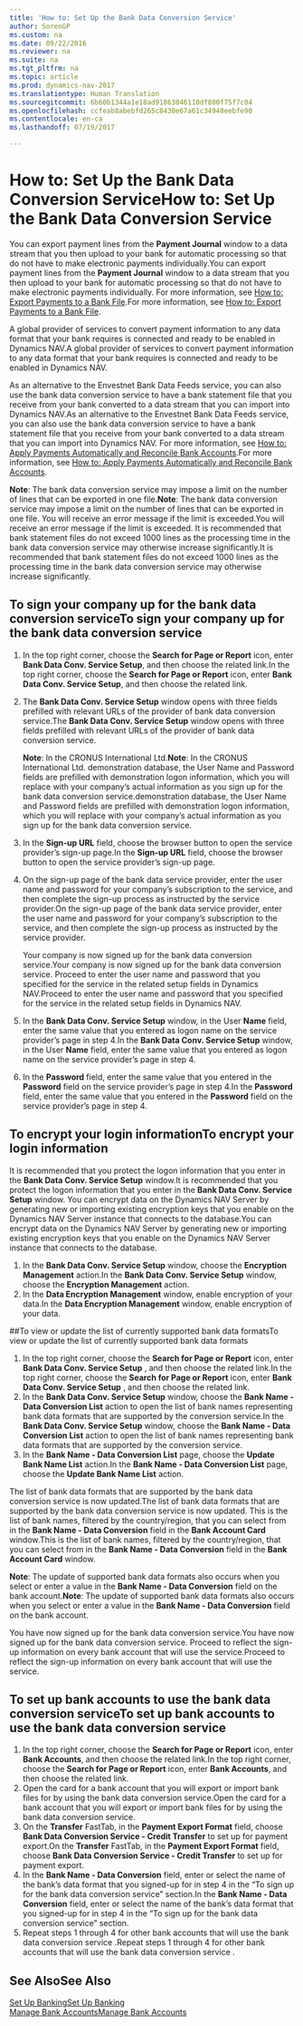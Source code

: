 ```yaml
---
title: 'How to: Set Up the Bank Data Conversion Service'
author: SorenGP
ms.custom: na
ms.date: 09/22/2016
ms.reviewer: na
ms.suite: na
ms.tgt_pltfrm: na
ms.topic: article
ms.prod: dynamics-nav-2017
ms.translationtype: Human Translation
ms.sourcegitcommit: 6b60b1344a1e18ad91863046110df880f75f7c04
ms.openlocfilehash: ccfeab8abebfd265c8430e67a61c34948eebfe90
ms.contentlocale: en-ca
ms.lasthandoff: 07/19/2017

---
```


# <a name="how-to-set-up-the-bank-data-conversion-service"></a><span data-ttu-id="19cea-102">How to: Set Up the Bank Data Conversion Service</span><span class="sxs-lookup"><span data-stu-id="19cea-102">How to: Set Up the Bank Data Conversion Service</span></span>
<span data-ttu-id="19cea-103">You can export payment lines from the **Payment Journal** window to a data stream that you then upload to your bank for automatic processing so that do not have to make electronic payments individually.</span><span class="sxs-lookup"><span data-stu-id="19cea-103">You can export payment lines from the **Payment Journal** window to a data stream that you then upload to your bank for automatic processing so that do not have to make electronic payments individually.</span></span> <span data-ttu-id="19cea-104">For more information, see [How to: Export Payments to a Bank File](payables-how-export-payments-bank-file.md).</span><span class="sxs-lookup"><span data-stu-id="19cea-104">For more information, see [How to: Export Payments to a Bank File](payables-how-export-payments-bank-file.md).</span></span>

<span data-ttu-id="19cea-105">A global provider of services to convert payment information to any data format that your bank requires is connected and ready to be enabled in Dynamics NAV.</span><span class="sxs-lookup"><span data-stu-id="19cea-105">A global provider of services to convert payment information to any data format that your bank requires is connected and ready to be enabled in Dynamics NAV.</span></span>

<span data-ttu-id="19cea-106">As an alternative to the Envestnet Bank Data Feeds service, you can also use the bank data conversion service to have a bank statement file that you receive from your bank converted to a data stream that you can import into Dynamics NAV.</span><span class="sxs-lookup"><span data-stu-id="19cea-106">As an alternative to the Envestnet Bank Data Feeds service, you can also use the bank data conversion service to have a bank statement file that you receive from your bank converted to a data stream that you can import into Dynamics NAV.</span></span> <span data-ttu-id="19cea-107">For more information, see [How to: Apply Payments Automatically and Reconcile Bank Accounts](receivables-apply-payments-auto-reconcile-bank-accounts.md).</span><span class="sxs-lookup"><span data-stu-id="19cea-107">For more information, see [How to: Apply Payments Automatically and Reconcile Bank Accounts](receivables-apply-payments-auto-reconcile-bank-accounts.md).</span></span>

<span data-ttu-id="19cea-108">**Note**: The bank data conversion service may impose a limit on the number of lines that can be exported in one file.</span><span class="sxs-lookup"><span data-stu-id="19cea-108">**Note**: The bank data conversion service may impose a limit on the number of lines that can be exported in one file.</span></span> <span data-ttu-id="19cea-109">You will receive an error message if the limit is exceeded.</span><span class="sxs-lookup"><span data-stu-id="19cea-109">You will receive an error message if the limit is exceeded.</span></span> <span data-ttu-id="19cea-110">It is recommended that bank statement files do not exceed 1000 lines as the processing time in the bank data conversion service may otherwise increase significantly.</span><span class="sxs-lookup"><span data-stu-id="19cea-110">It is recommended that bank statement files do not exceed 1000 lines as the processing time in the bank data conversion service may otherwise increase significantly.</span></span>

## <a name="to-sign-your-company-up-for-the-bank-data-conversion-service"></a><span data-ttu-id="19cea-111">To sign your company up for the bank data conversion service</span><span class="sxs-lookup"><span data-stu-id="19cea-111">To sign your company up for the bank data conversion service</span></span>
1. <span data-ttu-id="19cea-112">In the top right corner, choose the **Search for Page or Report** icon, enter **Bank Data Conv. Service Setup**, and then choose the related link.</span><span class="sxs-lookup"><span data-stu-id="19cea-112">In the top right corner, choose the **Search for Page or Report** icon, enter **Bank Data Conv. Service Setup**, and then choose the related link.</span></span>  
2. <span data-ttu-id="19cea-113">The **Bank Data Conv. Service Setup** window opens with three fields prefilled with relevant URLs of the provider of bank data conversion service.</span><span class="sxs-lookup"><span data-stu-id="19cea-113">The **Bank Data Conv. Service Setup** window opens with three fields prefilled with relevant URLs of the provider of bank data conversion service.</span></span>

    <span data-ttu-id="19cea-114">**Note**: In the CRONUS International Ltd.</span><span class="sxs-lookup"><span data-stu-id="19cea-114">**Note**: In the CRONUS International Ltd.</span></span> <span data-ttu-id="19cea-115">demonstration database, the User Name and Password fields are prefilled with demonstration logon information, which you will replace with your company’s actual information as you sign up for the bank data conversion service.</span><span class="sxs-lookup"><span data-stu-id="19cea-115">demonstration database, the User Name and Password fields are prefilled with demonstration logon information, which you will replace with your company’s actual information as you sign up for the bank data conversion service.</span></span>
3. <span data-ttu-id="19cea-116">In the **Sign-up URL** field, choose the browser button to open the service provider’s sign-up page.</span><span class="sxs-lookup"><span data-stu-id="19cea-116">In the **Sign-up URL** field, choose the browser button to open the service provider’s sign-up page.</span></span>  
4. <span data-ttu-id="19cea-117">On the sign-up page of the bank data service provider, enter the user name and password for your company’s subscription to the service, and then complete the sign-up process as instructed by the service provider.</span><span class="sxs-lookup"><span data-stu-id="19cea-117">On the sign-up page of the bank data service provider, enter the user name and password for your company’s subscription to the service, and then complete the sign-up process as instructed by the service provider.</span></span>

    <span data-ttu-id="19cea-118">Your company is now signed up for the bank data conversion service.</span><span class="sxs-lookup"><span data-stu-id="19cea-118">Your company is now signed up for the bank data conversion service.</span></span> <span data-ttu-id="19cea-119">Proceed to enter the user name and password that you specified for the service in the related setup fields in Dynamics NAV.</span><span class="sxs-lookup"><span data-stu-id="19cea-119">Proceed to enter the user name and password that you specified for the service in the related setup fields in Dynamics NAV.</span></span>
5. <span data-ttu-id="19cea-120">In the **Bank Data Conv. Service Setup** window, in the User **Name** field, enter the same value that you entered as logon name on the service provider’s page in step 4.</span><span class="sxs-lookup"><span data-stu-id="19cea-120">In the **Bank Data Conv. Service Setup** window, in the User **Name** field, enter the same value that you entered as logon name on the service provider’s page in step 4.</span></span>
6. <span data-ttu-id="19cea-121">In the **Password** field, enter the same value that you entered in the **Password** field on the service provider’s page in step 4.</span><span class="sxs-lookup"><span data-stu-id="19cea-121">In the **Password** field, enter the same value that you entered in the **Password** field on the service provider’s page in step 4.</span></span>

## <a name="to-encrypt-your-login-information"></a><span data-ttu-id="19cea-122">To encrypt your login information</span><span class="sxs-lookup"><span data-stu-id="19cea-122">To encrypt your login information</span></span>
<span data-ttu-id="19cea-123">It is recommended that you protect the logon information that you enter in the **Bank Data Conv. Service Setup** window.</span><span class="sxs-lookup"><span data-stu-id="19cea-123">It is recommended that you protect the logon information that you enter in the **Bank Data Conv. Service Setup** window.</span></span> <span data-ttu-id="19cea-124">You can encrypt data on the Dynamics NAV Server by generating new or importing existing encryption keys that you enable on the Dynamics NAV Server instance that connects to the database.</span><span class="sxs-lookup"><span data-stu-id="19cea-124">You can encrypt data on the Dynamics NAV Server by generating new or importing existing encryption keys that you enable on the Dynamics NAV Server instance that connects to the database.</span></span>

1. <span data-ttu-id="19cea-125">In the **Bank Data Conv. Service Setup** window, choose the **Encryption Management** action.</span><span class="sxs-lookup"><span data-stu-id="19cea-125">In the **Bank Data Conv. Service Setup** window, choose the **Encryption Management** action.</span></span>
2. <span data-ttu-id="19cea-126">In the **Data Encryption Management** window, enable encryption of your data.</span><span class="sxs-lookup"><span data-stu-id="19cea-126">In the **Data Encryption Management** window, enable encryption of your data.</span></span>

##<a name="to-view-or-update-the-list-of-currently-supported-bank-data-formats"></a><span data-ttu-id="19cea-127">To view or update the list of currently supported bank data formats</span><span class="sxs-lookup"><span data-stu-id="19cea-127">To view or update the list of currently supported bank data formats</span></span>
1. <span data-ttu-id="19cea-128">In the top right corner, choose the **Search for Page or Report** icon, enter **Bank Data Conv. Service Setup** , and then choose the related link.</span><span class="sxs-lookup"><span data-stu-id="19cea-128">In the top right corner, choose the **Search for Page or Report** icon, enter **Bank Data Conv. Service Setup** , and then choose the related link.</span></span>
2. <span data-ttu-id="19cea-129">In the **Bank Data Conv. Service Setup** window, choose the **Bank Name - Data Conversion List** action to open the list of bank names representing bank data formats that are supported by the conversion service.</span><span class="sxs-lookup"><span data-stu-id="19cea-129">In the **Bank Data Conv. Service Setup** window, choose the **Bank Name - Data Conversion List** action to open the list of bank names representing bank data formats that are supported by the conversion service.</span></span>
3. <span data-ttu-id="19cea-130">In the **Bank Name - Data Conversion List** page, choose the **Update Bank Name List** action.</span><span class="sxs-lookup"><span data-stu-id="19cea-130">In the **Bank Name - Data Conversion List** page, choose the **Update Bank Name List** action.</span></span>

<span data-ttu-id="19cea-131">The list of bank data formats that are supported by the bank data conversion service is now updated.</span><span class="sxs-lookup"><span data-stu-id="19cea-131">The list of bank data formats that are supported by the bank data conversion service is now updated.</span></span> <span data-ttu-id="19cea-132">This is the list of bank names, filtered by the country/region, that you can select from in the **Bank Name - Data Conversion** field in the **Bank Account Card** window.</span><span class="sxs-lookup"><span data-stu-id="19cea-132">This is the list of bank names, filtered by the country/region, that you can select from in the **Bank Name - Data Conversion** field in the **Bank Account Card** window.</span></span>

<span data-ttu-id="19cea-133">**Note**: The update of supported bank data formats also occurs when you select or enter a value in the **Bank Name - Data Conversion** field on the bank account.</span><span class="sxs-lookup"><span data-stu-id="19cea-133">**Note**: The update of supported bank data formats also occurs when you select or enter a value in the **Bank Name - Data Conversion** field on the bank account.</span></span>

<span data-ttu-id="19cea-134">You have now signed up for the bank data conversion service.</span><span class="sxs-lookup"><span data-stu-id="19cea-134">You have now signed up for the bank data conversion service.</span></span> <span data-ttu-id="19cea-135">Proceed to reflect the sign-up information on every bank account that will use the service.</span><span class="sxs-lookup"><span data-stu-id="19cea-135">Proceed to reflect the sign-up information on every bank account that will use the service.</span></span>

## <a name="to-set-up-bank-accounts-to-use-the-bank-data-conversion-service"></a><span data-ttu-id="19cea-136">To set up bank accounts to use the bank data conversion service</span><span class="sxs-lookup"><span data-stu-id="19cea-136">To set up bank accounts to use the bank data conversion service</span></span>
1. <span data-ttu-id="19cea-137">In the top right corner, choose the **Search for Page or Report** icon, enter **Bank Accounts**, and then choose the related link.</span><span class="sxs-lookup"><span data-stu-id="19cea-137">In the top right corner, choose the **Search for Page or Report** icon, enter **Bank Accounts**, and then choose the related link.</span></span>
2. <span data-ttu-id="19cea-138">Open the card for a bank account that you will export or import bank files for by using the bank data conversion service.</span><span class="sxs-lookup"><span data-stu-id="19cea-138">Open the card for a bank account that you will export or import bank files for by using the bank data conversion service.</span></span>
3. <span data-ttu-id="19cea-139">On the **Transfer** FastTab, in the **Payment Export Format** field, choose **Bank Data Conversion Service - Credit Transfer** to set up for payment export.</span><span class="sxs-lookup"><span data-stu-id="19cea-139">On the **Transfer** FastTab, in the **Payment Export Format** field, choose **Bank Data Conversion Service - Credit Transfer** to set up for payment export.</span></span>
4. <span data-ttu-id="19cea-140">In the **Bank Name - Data Conversion** field, enter or select the name of the bank’s data format that you signed-up for in step 4 in the “To sign up for the bank data conversion service” section.</span><span class="sxs-lookup"><span data-stu-id="19cea-140">In the **Bank Name - Data Conversion** field, enter or select the name of the bank’s data format that you signed-up for in step 4 in the “To sign up for the bank data conversion service” section.</span></span>
5. <span data-ttu-id="19cea-141">Repeat steps 1 through 4 for other bank accounts that will use the bank data conversion service .</span><span class="sxs-lookup"><span data-stu-id="19cea-141">Repeat steps 1 through 4 for other bank accounts that will use the bank data conversion service .</span></span>

## <a name="see-also"></a><span data-ttu-id="19cea-142">See Also</span><span class="sxs-lookup"><span data-stu-id="19cea-142">See Also</span></span>  
[<span data-ttu-id="19cea-143">Set Up Banking</span><span class="sxs-lookup"><span data-stu-id="19cea-143">Set Up Banking</span></span>](bank-setup-banking.md)  
[<span data-ttu-id="19cea-144">Manage Bank Accounts</span><span class="sxs-lookup"><span data-stu-id="19cea-144">Manage Bank Accounts</span></span>](bank-manage-bank-accounts.md)

